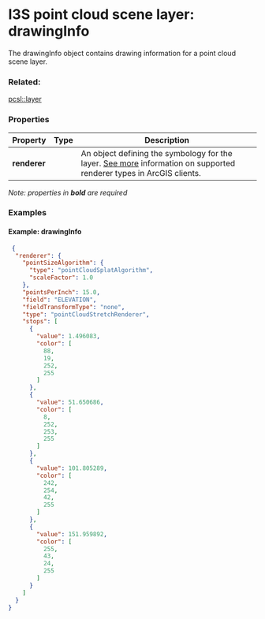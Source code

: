 # I3S point cloud scene layer: drawingInfo

The drawingInfo object contains drawing information for a point cloud scene layer. 

### Related:

[pcsl::layer](layer.pcsl.md)
### Properties

| Property | Type | Description |
| --- | --- | --- |
| **renderer** |  | An object defining the symbology for the layer. [See more](https://developers.arcgis.com/web-scene-specification/objects/pointCloudRenderer/) information on supported renderer types in ArcGIS clients. |

*Note: properties in **bold** are required*

### Examples 

#### Example: drawingInfo 

```json
 {
  "renderer": {
    "pointSizeAlgorithm": {
      "type": "pointCloudSplatAlgorithm",
      "scaleFactor": 1.0
    },
    "pointsPerInch": 15.0,
    "field": "ELEVATION",
    "fieldTransformType": "none",
    "type": "pointCloudStretchRenderer",
    "stops": [
      {
        "value": 1.496083,
        "color": [
          88,
          19,
          252,
          255
        ]
      },
      {
        "value": 51.650686,
        "color": [
          8,
          252,
          253,
          255
        ]
      },
      {
        "value": 101.805289,
        "color": [
          242,
          254,
          42,
          255
        ]
      },
      {
        "value": 151.959892,
        "color": [
          255,
          43,
          24,
          255
        ]
      }
    ]
  }
} 
```

